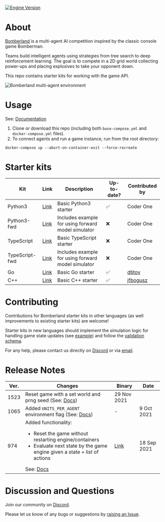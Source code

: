 [![Engine Version](https://img.shields.io/badge/engine%20ver.-1523-blue)](#release-notes)

# About

[Bomberland](https://www.gocoder.one/bomberland?s=gh) is a multi-agent AI competition inspired by the classic console game Bomberman.

Teams build intelligent agents using strategies from tree search to deep reinforcement learning. The goal is to compete in a 2D grid world collecting power-ups and placing explosives to take your opponent down.

This repo contains starter kits for working with the game API.

![Bomberland multi-agent environment](https://www.gocoder.one/static/bomberland-529e18e676d8d28feca69f8f78a35c55.gif "Bomberland")

# Usage

See: [Documentation](https://www.gocoder.one/docs?s=gh)

1. Clone or download this repo (including both `base-compose.yml` and `docker-compose.yml` files).
1. To connect agents and run a game instance, run from the root directory:

```
docker-compose up --abort-on-container-exit --force-recreate
```

# Starter kits

| Kit            | Link                                                                      | Description                                        | Up-to-date? | Contributed by                          |
| -------------- | ------------------------------------------------------------------------- | -------------------------------------------------- | ----------- | --------------------------------------- |
| Python3        | [Link](https://github.com/CoderOneHQ/starter-kits/tree/master/python3)    | Basic Python3 starter                              | ✅          | Coder One                               |
| Python3-fwd    | [Link](https://github.com/CoderOneHQ/starter-kits/tree/master/python3)    | Includes example for using forward model simulator | ❌          | Coder One                               |
| TypeScript     | [Link](https://github.com/CoderOneHQ/starter-kits/tree/master/typescript) | Basic TypeScript starter                           | ❌          | Coder One                               |
| TypeScript-fwd | [Link](https://github.com/CoderOneHQ/starter-kits/tree/master/typescript) | Includes example for using forward model simulator | ❌          | Coder One                               |
| Go             | [Link](https://github.com/CoderOneHQ/bomberland/tree/master/go)           | Basic Go starter                                   | ✅          | [dtitov](https://github.com/dtitov)     |
| C++            | [Link](https://github.com/CoderOneHQ/bomberland/tree/master/C%2B%2B)      | Basic C++ starter                                  | ✅          | [jfbogusz](https://github.com/jfbogusz) |

# Contributing

Contributions for Bomberland starter kits in other languages (as well improvements to existing starter kits) are welcome!

Starter kits in new languages should implement the simulation logic for handling game state updates (see [example](https://github.com/CoderOneHQ/starter-kits/blob/master/python3/game_state.py)) and follow the [validation schema](https://github.com/CoderOneHQ/starter-kits/blob/master/validation.schema.json).

For any help, please contact us directly on [Discord](https://discord.gg/NkfgvRN) or via [email](mailto:humans@gocoder.one).

# Release Notes

| Ver. | Changes                                                                                                                                                                                                                                               | Binary                                                                  | Date        |
| ---- | ----------------------------------------------------------------------------------------------------------------------------------------------------------------------------------------------------------------------------------------------------- | ----------------------------------------------------------------------- | ----------- |
| 1523 | Reset game with a set world and prng seed (See: [Docs](https://www.gocoder.one/docs/api-reference#reset-game))                                                                                                                                        | 29 Nov 2021                                                             |
| 1065 | Added `UNITS_PER_AGENT` environment flag (See: [Docs](https://gocoder.one/docs/api-reference#%EF%B8%8F-environment-flags))                                                                                                                            | -                                                                       | 9 Oct 2021  |
| 974  | Added functionality: <ul><li>Reset the game without restarting engine/containers</li><li>Evaluate next state by the game engine given a state + list of actions</li></ul> See: [Docs](https://gocoder.one/docs/api-reference#-administrator-api?s=gh) | [Link](https://github.com/CoderOneHQ/bomberland/releases/tag/build-974) | 18 Sep 2021 |

# Discussion and Questions

Join our community on [Discord](https://discord.gg/NkfgvRN).

Please let us know of any bugs or suggestions by [raising an Issue](https://github.com/CoderOneHQ/starter-kits/issues).
